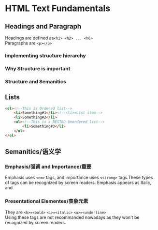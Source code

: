 # HTML Text Fundamentals

## Headings and Paragraph

Headings are defined as`<h1> <h2> ... <h6>`   
Paragraphs are `<p></p>`

### Implementing structure hierarchy
### Why Structure is important
### Structure and Semanitics


## Lists
```html
<ol><!--This is Ordered list-->
    <li>Something#1</li><!--<li>=List item-->
    <li>Something#2</li>
    <ul><!--This is a NESTED Unordered list-->
        <li>Something#3</li>
    </ul>
</ol>
```
## Semanitics/语义学

### Emphasis/强调 and Importance/重要
Emphasis uses `<em>` tags, and importance uses `<strong>` tags.These types of tags can be recognized by screen readers.
Emphasis appears as Italic, and 

### Presentational Elementes/表象元素
They are `<b>=<bold>` `<i>=<italic>` `<u>=<underline>`  
Using these tags are not recommanded nowadays as they won't be recognized by screen readers.



